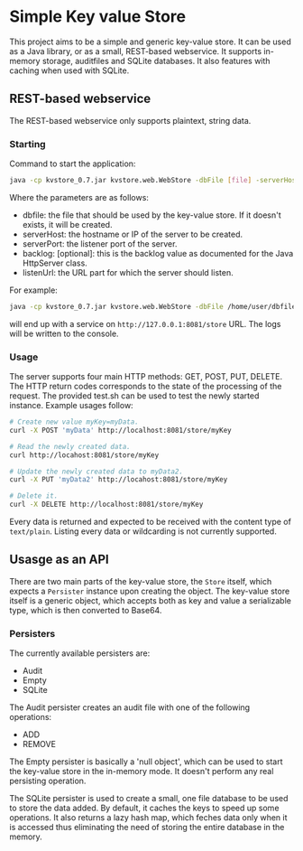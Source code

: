 # Simple Key value Store
This project aims to be a simple and generic key-value store. It can 
be used as a Java library, or as a small, REST-based webservice. It 
supports in-memory storage, auditfiles and SQLite databases. It also
features with caching when used with SQLite.

## REST-based webservice
The REST-based webservice only supports plaintext, string data.

### Starting
Command to start the application:
```bash
java -cp kvstore_0.7.jar kvstore.web.WebStore -dbFile [file] -serverHost [hostname] -serverPort [port] -backlog [value] -listenUrl [path]
```
Where the parameters are as follows:
* dbfile: the file that should be used by the key-value store. If it doesn't exists, it will be created.
* serverHost: the hostname or IP of the server to be created.
* serverPort: the listener port of the server.
* backlog: [optional]: this is the backlog value as documented for the Java HttpServer class.
* listenUrl: the URL part for which the server should listen.

For example:
```bash
java -cp kvstore_0.7.jar kvstore.web.WebStore -dbFile /home/user/dbfile.db -serverHost 127.0.0.1 -serverPort 8081 -listenUrl /store
```
will end up with a service on `http://127.0.0.1:8081/store` URL. The logs will be written to the console.

### Usage
The server supports four main HTTP methods: GET, POST, PUT, DELETE.
The HTTP return codes corresponds to the state of the processing
of the request. The provided test.sh can be used to test the newly
started instance. Example usages follow:

```bash
# Create new value myKey=myData.
curl -X POST 'myData' http://localhost:8081/store/myKey

# Read the newly created data.
curl http://locahost:8081/store/myKey

# Update the newly created data to myData2.
curl -X PUT 'myData2' http://locahost:8081/store/myKey

# Delete it.
curl -X DELETE http://localhost:8081/store/myKey
```

Every data is returned and expected to be received with the content
type of `text/plain`. Listing every data or wildcarding is not currently
supported.

## Usasge as an API
There are two main parts of the key-value store, the `Store` itself, which
expects a `Persister` instance upon creating the object. The key-value store
itself is a generic object, which accepts both as key and value a serializable
type, which is then converted to Base64. 

### Persisters
The currently available persisters are:
* Audit
* Empty
* SQLite

The Audit persister creates an audit file with one of the following operations:
* ADD
* REMOVE

The Empty persister is basically a 'null object', which can be used to start
the key-value store in the in-memory mode. It doesn't perform any real
persisting operation.

The SQLite persister is used to create a small, one file database to be
used to store the data added. By default, it caches the keys to speed up
some operations. It also returns a lazy hash map, which feches data only
when it is accessed thus eliminating the need of storing the entire database
in the memory.


